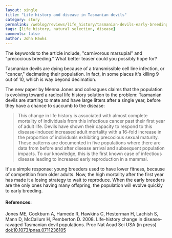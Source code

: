 ```yaml
---
layout: single 
title: "Life history and disease in Tasmanian devils" 
category: story
permalink: /weblog/reviews/life_history/tasmanian-devils-early-breeding-2008.html
tags: [life history, natural selection, disease] 
comments: false 
author: John Hawks 
---
```


The keywords to the article include, "carnivorous marsupial" and "precocious breeding." What better teaser could you possibly hope for? 

Tasmanian devils are dying because of a transmissible cell line infection, or "cancer," decimating their population. In fact, in some places it's killing 9 out of 10, which is way beyond decimation. 

The new paper by Menna Jones and colleagues claims that the population is evolving toward a radical life history solution to the problem: Tasmanian devils are starting to mate and have large litters after a single year, before they have a chance to succumb to the disease: 

<blockquote>This change in life history is associated with almost complete mortality of individuals from this infectious cancer past their first year of adult life. Devils have shown their capacity to respond to this disease-induced increased adult mortality with a 16-fold increase in the proportion of individuals exhibiting precocious sexual maturity. These patterns are documented in five populations where there are data from before and after disease arrival and subsequent population impacts. To our knowledge, this is the first known case of infectious disease leading to increased early reproduction in a mammal. </blockquote>

It's a simple response: young breeders used to have lower fitness, because of competition from older adults. Now, the high mortality after the first year has made it a losing strategy to wait to reproduce. When the early breeders are the only ones having many offspring, the population will evolve quickly to early breeding. 



<h4>References:</h4>

<p class="cite">Jones ME, Cockburn A, Hamede R, Hawkins C, Hesterman H, Lachish S, Mann D, McCallum H, Pemberton D. 2008. Life-history change in disease-ravaged Tasmanian devil populations. Proc Nat Acad Sci USA (in press) <a href="http://dx.doi.org/10.1073/pnas.0711236105">doi:10.1073/pnas.0711236105</a></p>


